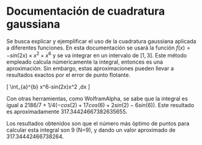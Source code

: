 # Documentación de cuadratura gaussiana

Se busca explicar y ejemplificar el uso de la cuadratura gaussiana aplicada a diferentes funciones. En esta documentación se usará la función $f(x)=-sin(2x) \times x^2 + x^6$ y se va integrar en un intervalo de $[1,3]$. Este método empleado calcula númericamente la integral, entonces es una aproximación. Sin embargo, estas aproximaciones pueden llevar a resultados exactos por el error de punto flotante.

\[ \int_{a}^{b} x^6-sin(2x)x^2 \,dx \]

Con otras herramientas, como WolframAlpha, se sabe que la integral es igual a $2186/7 + 1/4 (-cos(2) + 17 cos(6) + 2 sin(2) - 6 sin(6))$. Este resultado es aproximadamente $317.34424667382635655$.


Los resultados obtenidos son que el número más óptimo de puntos para calcular esta integral son 9 (N=9), y dando un valor aproximado de $317.34442466738264$.
